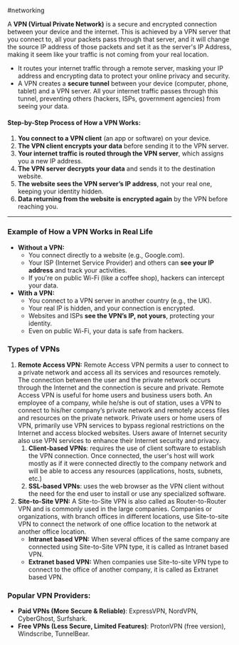 #networking 

A **VPN (Virtual Private Network)** is a secure and encrypted connection between your device and the internet. This is achieved by a VPN server that you connect to, all your packets pass through that server, and it will change the source IP address of those packets and set it as the server's IP Address, making it seem like your traffic is not coming from your real location.
- It routes your internet traffic through a remote server, masking your IP address and encrypting data to protect your online privacy and security.
- A VPN creates a **secure tunnel** between your device (computer, phone, tablet) and a VPN server. All your internet traffic passes through this tunnel, preventing others (hackers, ISPs, government agencies) from seeing your data.
#### **Step-by-Step Process of How a VPN Works:**
1. **You connect to a VPN client** (an app or software) on your device.
2. **The VPN client encrypts your data** before sending it to the VPN server.
3. **Your internet traffic is routed through the VPN server**, which assigns you a new IP address.
4. **The VPN server decrypts your data** and sends it to the destination website.
5. **The website sees the VPN server’s IP address**, not your real one, keeping your identity hidden.
6. **Data returning from the website is encrypted again** by the VPN before reaching you.
---
### **Example of How a VPN Works in Real Life**
- **Without a VPN:**
    - You connect directly to a website (e.g., Google.com).
    - Your ISP (Internet Service Provider) and others can **see your IP address** and track your activities.
    - If you're on public Wi-Fi (like a coffee shop), hackers can intercept your data.
- **With a VPN:**
    - You connect to a VPN server in another country (e.g., the UK).
    - Your real IP is hidden, and your connection is encrypted.
    - Websites and ISPs **see the VPN’s IP, not yours**, protecting your identity.
    - Even on public Wi-Fi, your data is safe from hackers.
### **Types of VPNs**
1. **Remote Access VPN:**
    Remote Access VPN permits a user to connect to a private network and access all its services and resources remotely. The connection between the user and the private network occurs through the Internet and the connection is secure and private. Remote Access VPN is useful for home users and business users both. An employee of a company, while he/she is out of station, uses a VPN to connect to his/her company’s private network and remotely access files and resources on the private network. Private users or home users of VPN, primarily use VPN services to bypass regional restrictions on the Internet and access blocked websites. Users aware of Internet security also use VPN services to enhance their Internet security and privacy.
	1. **Client-based VPNs**: requires the use of client software to establish the VPN connection. Once connected, the user's host will work mostly as if it were connected directly to the company network and will be able to access any resources (applications, hosts, subnets, etc.)
	2. **SSL-based VPNs**: uses the web browser as the VPN client without the need for the end user to install or use any specialized software.
2. **Site-to-Site VPN:**
    A Site-to-Site VPN is also called as Router-to-Router VPN and is commonly used in the large companies. Companies or organizations, with branch offices in different locations, use Site-to-site VPN to connect the network of one office location to the network at another office location. 
	- **Intranet based VPN:** When several offices of the same company are connected using Site-to-Site VPN type, it is called as Intranet based VPN.
	- **Extranet based VPN:** When companies use Site-to-site VPN type to connect to the office of another company, it is called as Extranet based VPN.
### **Popular VPN Providers:**
- **Paid VPNs (More Secure & Reliable)**: ExpressVPN, NordVPN, CyberGhost, Surfshark.
- **Free VPNs (Less Secure, Limited Features)**: ProtonVPN (free version), Windscribe, TunnelBear.